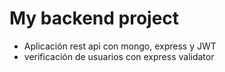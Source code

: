 # My backend project 
- Aplicación rest api con mongo, express y JWT 
- verificación de usuarios con express validator 
